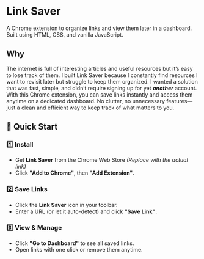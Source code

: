 # Link Saver
A  Chrome extension to organize links and view them later in a dashboard. Built using HTML, CSS, and vanilla JavaScript.

## Why

The internet is full of interesting articles and useful resources  but it’s easy to lose track of them. I built Link Saver because I constantly find resources I want to revisit later but struggle to keep them organized. I wanted a solution that was fast, simple, and didn’t require signing up for yet ***another*** account. With this Chrome extension, you can save links instantly and access them anytime on a dedicated dashboard. No clutter, no unnecessary features—just a clean and efficient way to keep track of what matters to you.

## 🚀 Quick Start

### 1️⃣ Install  
- Get **Link Saver** from the Chrome Web Store *(Replace with the actual link)*  
- Click **"Add to Chrome"**, then **"Add Extension"**.  

### 2️⃣ Save Links  
- Click the **Link Saver** icon in your toolbar.  
- Enter a URL (or let it auto-detect) and click **"Save Link"**.  

### 3️⃣ View & Manage  
- Click **"Go to Dashboard"** to see all saved links.  
- Open links with one click or remove them anytime.  

